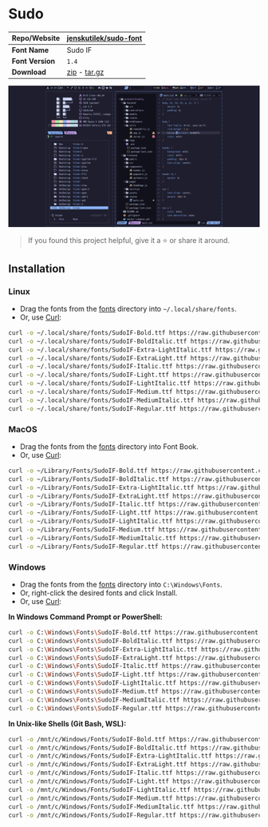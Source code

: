 <!-- SHORTCUT REFERENCE LINKS -->

[zip]: https://github.com/iconicFonts/if/releases/download/v1.1.0/Sudo.zip
[tar]: https://github.com/iconicFonts/if/releases/download/v1.1.0/Sudo.tar.gz
[url]: https://github.com/jenskutilek/sudo-font

# Sudo

| Repo/Website     | [jenskutilek/sudo-font][url] |
| :--------------- | :--------------------------- |
| **Font Name**    | Sudo IF                      |
| **Font Version** | `1.4`                        |
| **Download**     | [zip][zip] - [tar.gz][tar]   |

![Font preview](preview.png)

> If you found this project helpful, give it a :star: or share it around.

## Installation

### Linux

- Drag the fonts from the [fonts](fonts) directory into `~/.local/share/fonts`.
- Or, use [Curl](https://github.com/curl/curl):

```sh
curl -o ~/.local/share/fonts/SudoIF-Bold.ttf https://raw.githubusercontent.com/iconicFonts/if/main/fonts/patched/Sudo/fonts/SudoIF-Bold.ttf
curl -o ~/.local/share/fonts/SudoIF-BoldItalic.ttf https://raw.githubusercontent.com/iconicFonts/if/main/fonts/patched/Sudo/fonts/SudoIF-BoldItalic.ttf
curl -o ~/.local/share/fonts/SudoIF-Extra-LightItalic.ttf https://raw.githubusercontent.com/iconicFonts/if/main/fonts/patched/Sudo/fonts/SudoIF-Extra-LightItalic.ttf
curl -o ~/.local/share/fonts/SudoIF-ExtraLight.ttf https://raw.githubusercontent.com/iconicFonts/if/main/fonts/patched/Sudo/fonts/SudoIF-ExtraLight.ttf
curl -o ~/.local/share/fonts/SudoIF-Italic.ttf https://raw.githubusercontent.com/iconicFonts/if/main/fonts/patched/Sudo/fonts/SudoIF-Italic.ttf
curl -o ~/.local/share/fonts/SudoIF-Light.ttf https://raw.githubusercontent.com/iconicFonts/if/main/fonts/patched/Sudo/fonts/SudoIF-Light.ttf
curl -o ~/.local/share/fonts/SudoIF-LightItalic.ttf https://raw.githubusercontent.com/iconicFonts/if/main/fonts/patched/Sudo/fonts/SudoIF-LightItalic.ttf
curl -o ~/.local/share/fonts/SudoIF-Medium.ttf https://raw.githubusercontent.com/iconicFonts/if/main/fonts/patched/Sudo/fonts/SudoIF-Medium.ttf
curl -o ~/.local/share/fonts/SudoIF-MediumItalic.ttf https://raw.githubusercontent.com/iconicFonts/if/main/fonts/patched/Sudo/fonts/SudoIF-MediumItalic.ttf
curl -o ~/.local/share/fonts/SudoIF-Regular.ttf https://raw.githubusercontent.com/iconicFonts/if/main/fonts/patched/Sudo/fonts/SudoIF-Regular.ttf
```

### MacOS

- Drag the fonts from the [fonts](fonts) directory into Font Book.
- Or, use [Curl](https://github.com/curl/curl):

```sh
curl -o ~/Library/Fonts/SudoIF-Bold.ttf https://raw.githubusercontent.com/iconicFonts/if/main/fonts/patched/Sudo/fonts/SudoIF-Bold.ttf
curl -o ~/Library/Fonts/SudoIF-BoldItalic.ttf https://raw.githubusercontent.com/iconicFonts/if/main/fonts/patched/Sudo/fonts/SudoIF-BoldItalic.ttf
curl -o ~/Library/Fonts/SudoIF-Extra-LightItalic.ttf https://raw.githubusercontent.com/iconicFonts/if/main/fonts/patched/Sudo/fonts/SudoIF-Extra-LightItalic.ttf
curl -o ~/Library/Fonts/SudoIF-ExtraLight.ttf https://raw.githubusercontent.com/iconicFonts/if/main/fonts/patched/Sudo/fonts/SudoIF-ExtraLight.ttf
curl -o ~/Library/Fonts/SudoIF-Italic.ttf https://raw.githubusercontent.com/iconicFonts/if/main/fonts/patched/Sudo/fonts/SudoIF-Italic.ttf
curl -o ~/Library/Fonts/SudoIF-Light.ttf https://raw.githubusercontent.com/iconicFonts/if/main/fonts/patched/Sudo/fonts/SudoIF-Light.ttf
curl -o ~/Library/Fonts/SudoIF-LightItalic.ttf https://raw.githubusercontent.com/iconicFonts/if/main/fonts/patched/Sudo/fonts/SudoIF-LightItalic.ttf
curl -o ~/Library/Fonts/SudoIF-Medium.ttf https://raw.githubusercontent.com/iconicFonts/if/main/fonts/patched/Sudo/fonts/SudoIF-Medium.ttf
curl -o ~/Library/Fonts/SudoIF-MediumItalic.ttf https://raw.githubusercontent.com/iconicFonts/if/main/fonts/patched/Sudo/fonts/SudoIF-MediumItalic.ttf
curl -o ~/Library/Fonts/SudoIF-Regular.ttf https://raw.githubusercontent.com/iconicFonts/if/main/fonts/patched/Sudo/fonts/SudoIF-Regular.ttf

```

### Windows

- Drag the fonts from the [fonts](fonts) directory into `C:\Windows\Fonts`.
- Or, right-click the desired fonts and click Install.
- Or, use [Curl](https://github.com/curl/curl):

**In Windows Command Prompt or PowerShell:**

```sh
curl -o C:\Windows\Fonts\SudoIF-Bold.ttf https://raw.githubusercontent.com/iconicFonts/if/main/fonts/patched/Sudo/fonts/SudoIF-Bold.ttf
curl -o C:\Windows\Fonts\SudoIF-BoldItalic.ttf https://raw.githubusercontent.com/iconicFonts/if/main/fonts/patched/Sudo/fonts/SudoIF-BoldItalic.ttf
curl -o C:\Windows\Fonts\SudoIF-Extra-LightItalic.ttf https://raw.githubusercontent.com/iconicFonts/if/main/fonts/patched/Sudo/fonts/SudoIF-Extra-LightItalic.ttf
curl -o C:\Windows\Fonts\SudoIF-ExtraLight.ttf https://raw.githubusercontent.com/iconicFonts/if/main/fonts/patched/Sudo/fonts/SudoIF-ExtraLight.ttf
curl -o C:\Windows\Fonts\SudoIF-Italic.ttf https://raw.githubusercontent.com/iconicFonts/if/main/fonts/patched/Sudo/fonts/SudoIF-Italic.ttf
curl -o C:\Windows\Fonts\SudoIF-Light.ttf https://raw.githubusercontent.com/iconicFonts/if/main/fonts/patched/Sudo/fonts/SudoIF-Light.ttf
curl -o C:\Windows\Fonts\SudoIF-LightItalic.ttf https://raw.githubusercontent.com/iconicFonts/if/main/fonts/patched/Sudo/fonts/SudoIF-LightItalic.ttf
curl -o C:\Windows\Fonts\SudoIF-Medium.ttf https://raw.githubusercontent.com/iconicFonts/if/main/fonts/patched/Sudo/fonts/SudoIF-Medium.ttf
curl -o C:\Windows\Fonts\SudoIF-MediumItalic.ttf https://raw.githubusercontent.com/iconicFonts/if/main/fonts/patched/Sudo/fonts/SudoIF-MediumItalic.ttf
curl -o C:\Windows\Fonts\SudoIF-Regular.ttf https://raw.githubusercontent.com/iconicFonts/if/main/fonts/patched/Sudo/fonts/SudoIF-Regular.ttf
```

**In Unix-like Shells (Git Bash, WSL):**

```sh
curl -o /mnt/c/Windows/Fonts/SudoIF-Bold.ttf https://raw.githubusercontent.com/iconicFonts/if/main/fonts/patched/Sudo/fonts/SudoIF-Bold.ttf
curl -o /mnt/c/Windows/Fonts/SudoIF-BoldItalic.ttf https://raw.githubusercontent.com/iconicFonts/if/main/fonts/patched/Sudo/fonts/SudoIF-BoldItalic.ttf
curl -o /mnt/c/Windows/Fonts/SudoIF-Extra-LightItalic.ttf https://raw.githubusercontent.com/iconicFonts/if/main/fonts/patched/Sudo/fonts/SudoIF-Extra-LightItalic.ttf
curl -o /mnt/c/Windows/Fonts/SudoIF-ExtraLight.ttf https://raw.githubusercontent.com/iconicFonts/if/main/fonts/patched/Sudo/fonts/SudoIF-ExtraLight.ttf
curl -o /mnt/c/Windows/Fonts/SudoIF-Italic.ttf https://raw.githubusercontent.com/iconicFonts/if/main/fonts/patched/Sudo/fonts/SudoIF-Italic.ttf
curl -o /mnt/c/Windows/Fonts/SudoIF-Light.ttf https://raw.githubusercontent.com/iconicFonts/if/main/fonts/patched/Sudo/fonts/SudoIF-Light.ttf
curl -o /mnt/c/Windows/Fonts/SudoIF-LightItalic.ttf https://raw.githubusercontent.com/iconicFonts/if/main/fonts/patched/Sudo/fonts/SudoIF-LightItalic.ttf
curl -o /mnt/c/Windows/Fonts/SudoIF-Medium.ttf https://raw.githubusercontent.com/iconicFonts/if/main/fonts/patched/Sudo/fonts/SudoIF-Medium.ttf
curl -o /mnt/c/Windows/Fonts/SudoIF-MediumItalic.ttf https://raw.githubusercontent.com/iconicFonts/if/main/fonts/patched/Sudo/fonts/SudoIF-MediumItalic.ttf
curl -o /mnt/c/Windows/Fonts/SudoIF-Regular.ttf https://raw.githubusercontent.com/iconicFonts/if/main/fonts/patched/Sudo/fonts/SudoIF-Regular.ttf
```

